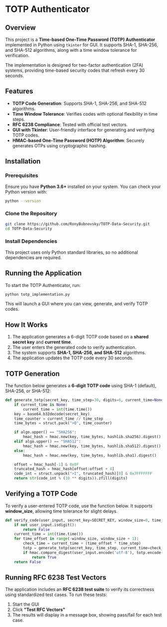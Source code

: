 # TOTP Authenticator

## Overview
This project is a **Time-based One-Time Password (TOTP) Authenticator** implemented in Python using `tkinter` for GUI. It supports SHA-1, SHA-256, and SHA-512 algorithms, along with a time window tolerance for verification.

The implementation is designed for two-factor authentication (2FA) systems, providing time-based security codes that refresh every 30 seconds.

## Features
- **TOTP Code Generation**: Supports SHA-1, SHA-256, and SHA-512 algorithms.
- **Time Window Tolerance**: Verifies codes with optional flexibility in time steps.
- **RFC 6238 Compliance**: Tested with official test vectors.
- **GUI with Tkinter**: User-friendly interface for generating and verifying TOTP codes.
- **HMAC-based One-Time Password (HOTP) Algorithm**: Securely generates OTPs using cryptographic hashing.

## Installation

### Prerequisites
Ensure you have **Python 3.6+** installed on your system. You can check your Python version with:
```sh
python --version
```

### Clone the Repository
```sh
git clone https://github.com/RonyBubnovsky/TOTP-Data-Security.git
cd TOTP-Data-Security
```

### Install Dependencies
This project uses only Python standard libraries, so no additional dependencies are required.

## Running the Application
To start the TOTP Authenticator, run:
```sh
python totp_implementation.py
```
This will launch a GUI where you can view, generate, and verify TOTP codes.

## How It Works
1. The application generates a 6-digit TOTP code based on a **shared secret key** and **current time**.
2. The user enters the generated code to verify authentication.
3. The system supports **SHA-1, SHA-256, and SHA-512** algorithms.
4. The application updates the TOTP code every 30 seconds.

## TOTP Generation
The function below generates a **6-digit TOTP code** using SHA-1 (default), SHA-256, or SHA-512:
```python
def generate_totp(secret_key, time_step=30, digits=6, current_time=None, algo="SHA1"):
    if current_time is None:
        current_time = int(time.time())
    key = base64.b32decode(secret_key)
    time_counter = current_time // time_step
    time_bytes = struct.pack(">Q", time_counter)

    if algo.upper() == "SHA256":
        hmac_hash = hmac.new(key, time_bytes, hashlib.sha256).digest()
    elif algo.upper() == "SHA512":
        hmac_hash = hmac.new(key, time_bytes, hashlib.sha512).digest()
    else:
        hmac_hash = hmac.new(key, time_bytes, hashlib.sha1).digest()

    offset = hmac_hash[-1] & 0x0F
    truncated_hash = hmac_hash[offset:offset + 4]
    code_int = struct.unpack(">I", truncated_hash)[0] & 0x7FFFFFFF
    return str(code_int % (10 ** digits)).zfill(digits)
```

## Verifying a TOTP Code
To verify a user-entered TOTP code, use the function below. It supports **window_size**, allowing time tolerance for slight delays.
```python
def verify_code(user_input, secret_key=SECRET_KEY, window_size=0, time_step=30, algo="SHA1"):
    if not user_input.isdigit():
        return False
    current_time = int(time.time())
    for time_offset in range(-window_size, window_size + 1):
        check_time = current_time + (time_offset * time_step)
        totp = generate_totp(secret_key, time_step, current_time=check_time, algo=algo)
        if hmac.compare_digest(user_input.encode('utf-8'), totp.encode('utf-8')):
            return True
    return False
```

## Running RFC 6238 Test Vectors
The application includes an **RFC 6238 test suite** to verify its correctness using standardized test cases.
To run these tests:
1. Start the GUI
2. Click **"Test RFC Vectors"**
3. The results will display in a message box, showing pass/fail for each test case.




